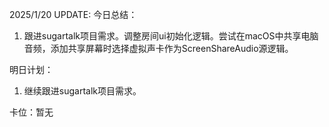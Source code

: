 2025/1/20 UPDATE:
今日总结：

1. 跟进sugartalk项目需求。调整房间ui初始化逻辑。尝试在macOS中共享电脑音频，添加共享屏幕时选择虚拟声卡作为ScreenShareAudio源逻辑。

明日计划：

1. 继续跟进sugartalk项目需求。

卡位：暂无

